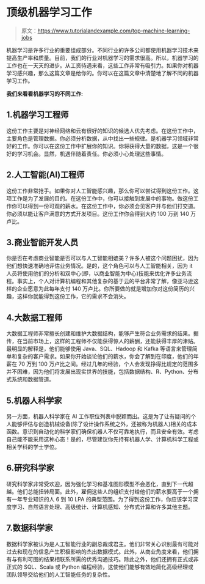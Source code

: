 # 顶级机器学习工作

> 原文：<https://www.tutorialandexample.com/top-machine-learning-jobs>

机器学习是许多行业的重要组成部分。不同行业的许多公司都使用机器学习技术来提高生产率和质量。目前，我们的行业对机器学习的需求很高。所以，机器学习的工作也在一天天的进步。从工资待遇来看，这些工作非常有吸引力。如果你对机器学习感兴趣，那么这篇文章是给你的。你可以在这篇文章中清楚地了解不同的机器学习工作。

**我们来看看机器学习的不同工作:**

## 1.机器学习工程师

这份工作主要是对神经网络和云有很好的知识的候选人优先考虑。在这份工作中，主要角色是管理数据。你必须分析数据，从中找出一些规律。是机器学习领域非常好的工作。你可以在这份工作中扩展你的知识。你将获得大量的数据，这是一个很好的学习机会。显然，机遇伴随着责任。你必须小心处理这些事情。

## 2.人工智能(AI)工程师

这份工作非常抢手。如果你对人工智能感兴趣，那么你可以尝试得到这份工作。这项工作是为了发展的目的。在这份工作中，你可以接触到发展中的事物。做这份工作你可以得到一份可观的薪水。在这份工作中，你必须会见客户并与他们打交道。你必须以能让客户满意的方式开发项目。这份工作你会得到大约 100 万到 140 万卢比。

## 3.商业智能开发人员

你是否在考虑商业智能是否可以与人工智能相媲美？许多人被这个问题困扰，因为他们想快速准确地评估业务情况。是的，这个角色可以与人工智能相关，因为 it 人员将使用他们的分析和双中心(即，以商业智能为中心)技能来优化许多业务流程。事实上，个人对计算机编程和其他复杂的基于云的平台非常了解，像亚马逊这样的企业愿意为此每年支付 140 万卢比。你所要做的就是增加你对这份简历的兴趣，这样你就能得到这份工作，它的需求不会消失。

## 4.大数据工程师

大数据工程师非常擅长创建和维护大数据结构，能够产生符合业务需求的结果。据传，在当前市场上，这样的工程师不仅能获得惊人的薪酬，还能获得丰厚的津贴。最明显的解释是，他们能够使用 Java、SQL、Hadoop 和 Kafka 等语言来管理简单和复杂的客户需求。如果你开始谈论他们的薪水，你会了解到在印度，他们的年薪在 70 万到 100 万卢比之间。经过几年的经验，个人会发现挣得比规定的范围多并不困难，因为他们将发展出现实世界的技能，包括数据结构、R、Python、分布式系统和数据管道。

## 5.机器人科学家

另一方面，机器人科学家在 AI 工作职位列表中脱颖而出。这是为了让有疑问的个人能够评估与创造机械设备(除了设计操作系统之外，还被称为机器人)相关的成本函数。意识到自动化的科学家们确保机器人不仅可靠地执行，而且安全有效。考虑自己能不能采用这种心态！是的，尽管建议你先持有机器人学、计算机科学工程或相关学科的学士学位。

## 6.研究科学家

研究科学家非常受欢迎，因为强化学习和基准图形模型不会恶化，直到下一代超越。他们总能扭转局面。此外，雇佣这些人的组织支付给他们的薪水要高于一个拥有一年专业知识的人 6 到 10 LPA 的典型范围。为了得到这份工作，你应该学习深度学习、自然语言处理、高级统计、计算机感知、分布式计算和许多其他主题。

## 7.数据科学家

数据科学家被认为是人工智能行业的副总裁或君主。他们非常关心识别最有可能对过去和现在的信息产生积极影响的杰出数据模式。此外，从商业角度来看，他们拥有与有利可图的结果相联系所需的优秀沟通技巧。除此之外，他们还拥有正式或非正式的 SQL、Scala 或 Python 编程经验，这使他们能够有效地简化高级经理或团队领导交给他们的人工智能任务的复杂性。
